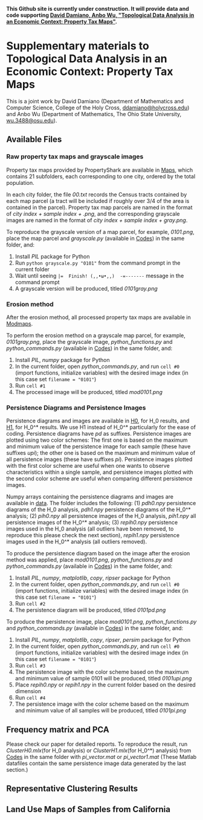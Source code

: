 __This Github site is currently under construction. It will provide data and code supporting [David Damiano, Anbo Wu, "Topological Data Analysis in an Economic Context: Property Tax Maps"](https://ieeexplore.ieee.org/document/9671276).__

# Supplementary materials to Topological Data Analysis in an Economic Context: Property Tax Maps
This is a joint work by David Damiano (Department of Mathematics and Computer Science, College of the Holy Cross, ddamiano@holycross.edu) and Anbo Wu (Department of Mathematics, The Ohio State University, wu.3488@osu.edu).
## Available Files
### Raw property tax maps and grayscale images
Property tax maps provided by PropertyShark are available in [Maps](/Maps), which contains 21 subfolders, each corresponding to one city, ordered by the total population. 

In each city folder, the file _00.txt_ records the Census tracts contained by each map parcel (a tract will be included if roughly over 3/4 of the area is contained in the parcel). Property tax map parcels are named in the format of _city index + sample index + .png_, and the corresponding grayscale images are named in the format of _city index + sample index + gray.png_.

To reproduce the grayscale version of a map parcel, for example, _0101.png_, place the map parcel and _grayscale.py_ (available in [Codes](/Codes)) in the same folder, and:
1. Install _PIL_ package for Python
2. Run `python grayscale.py "0101"` from the command prompt in the current folder
3. Wait until seeing `|=  Finish! (,,•ω•,,)  -=-------` message in the command prompt
4. A grayscale version will be produced, titled _0101gray.png_

### Erosion method
After the erosion method, all processed property tax maps are available in [Modmaps](/Mpdmaps).

To perform the erosion method on a grayscale map parcel, for example, _0101gray.png_, place the grayscale image, _python_functions.py_ and _python_commands.py_ (available in [Codes](/Codes)) in the same folder, and:
1. Install _PIL_, _numpy_ package for Python
2. In the current folder, open _python_commands.py_, and run ```cell #0``` (import functions, initialize variables) with the desired image index (in this case set ```filename = "0101"```)
3. Run ```cell #1```
4. The processed image will be produced, titled _mod0101.png_

### Persistence Diagrams and Persistence Images
Persistence diagrams and images are available in [H0](/H0), for H_0 results, and [H1](/H1), for H_0^* results. We use H1 instead of H_0^* particularly for the ease of coding. Persistence diagrams have _pd_ as suffixes. Persistence images are plotted using two color schemes: The first one is based on the maximum and minimum value of the persistence image for each sample (these have suffixes _upi_); the other one is based on the maximum and minimum value of all persistence images (these have suffixes _pi_). Persistence images plotted with the first color scheme are useful when one wants to observe characteristics within a single sample, and persistence images plotted with the second color scheme are useful when comparing different persistence images.

Numpy arrays containing the persistence diagrams and images are available in [data](/data). The folder includes the following: (1) _pdh0.npy_ persistence diagrams of the H_0 analysis, _pdh1.npy_ persistence diagrams of the H_0^* analysis; (2) _pih0.npy_ all persistence images of the H_0 analysis, _pih1.npy_ all persistence images of the H_0^* analysis; (3) _repih0.npy_ persistence images used in the H_0 analysis (all outliers have been removed, to reproduce this please check the next section), _repih1.npy_ persistence images used in the H_0^* analysis (all outliers removed).

To produce the persistence diagram based on the image after the erosion method was applied, place _mod0101.png_, _python_functions.py_ and _python_commands.py_ (available in [Codes](/Codes)) in the same folder, and:
1. Install _PIL_, _numpy_, _matplotlib_, _copy_, _ripser_ package for Python
2. In the current folder, open _python_commands.py_, and run ```cell #0``` (import functions, initialize variables) with the desired image index (in this case set ```filename = "0101"```)
3. Run ```cell #2```
4. The persistence diagram will be produced, titled _0101pd.png_

To produce the persistence image, place _mod0101.png_, _python_functions.py_ and _python_commands.py_ (available in [Codes](/Codes)) in the same folder, and:
1. Install _PIL_, _numpy_, _matplotlib_, _copy_, _ripser_, _persim_ package for Python
2. In the current folder, open _python_commands.py_, and run ```cell #0``` (import functions, initialize variables) with the desired image index (in this case set ```filename = "0101"```)
3. Run ```cell #3```
4. The persistence image with the color scheme based on the maximum and minimum value of sample 0101 will be produced, titled _0101upi.png_
5. Place _repih0.npy_ or _repih1.npy_ in the current folder based on the desired dimension
6. Run ```cell #4```
7. The persistence image with the color scheme based on the maximum and minimum value of all samples will be produced, titled _0101pi.png_

## Frequency matrix and PCA
Please check our paper for detailed reports. To reproduce the result, run _ClusterH0.mlx_(for H_0 analysis) or _ClusterH1.mlx_(for H_0^*) analysis) from [Codes](/Codes) in the same folder with _pi_vector.mat_ or _pi_vector1.mat_ (These Matlab datafiles contain the same persistence image data generated by the last section.)

## Representative Clustering Results

## Land Use Maps of Samples from California

